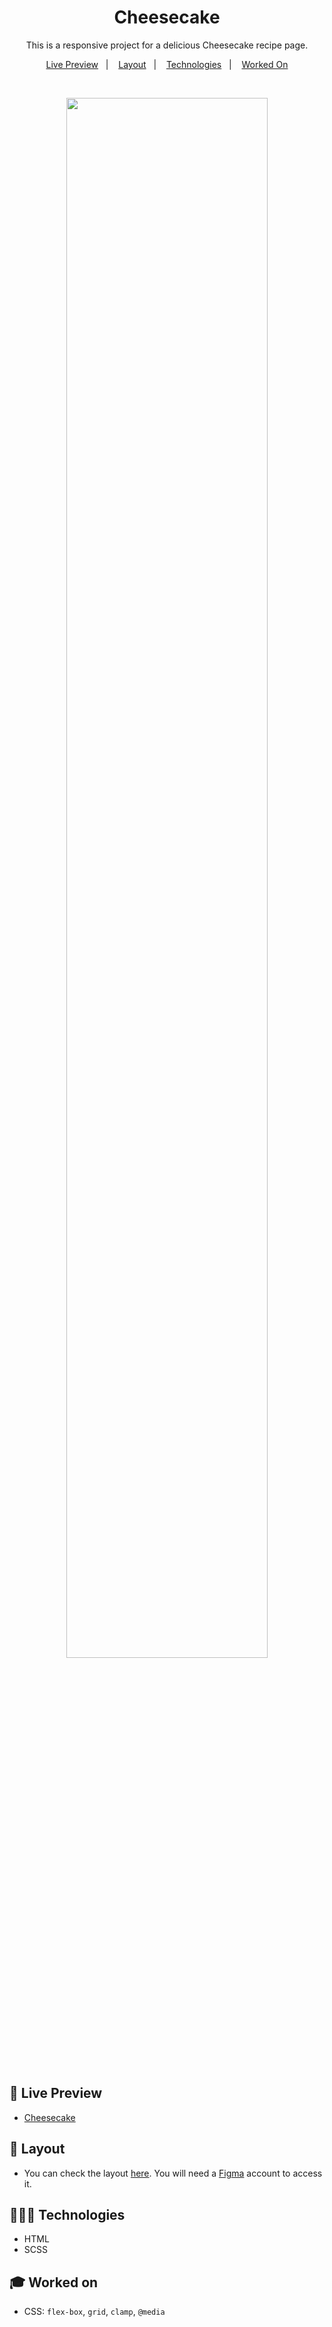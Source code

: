 <h1 align="center"> Cheesecake </h1>

<p align="center">
  This is a responsive project for a delicious Cheesecake recipe page.
</p>

<p align="center">
  <a href="#-live-preview">Live Preview</a>&nbsp;&nbsp;&nbsp;|&nbsp;&nbsp;&nbsp;
  <a href="#-layout">Layout</a>&nbsp;&nbsp;&nbsp;|&nbsp;&nbsp;&nbsp;
  <a href="#-technologies">Technologies</a>&nbsp;&nbsp;&nbsp;|&nbsp;&nbsp;&nbsp;
  <a href="#-worked-on">Worked On</a>
</p>

<br/>

<p align="center">
  <img alt="" src=".github/preview-cover.png" width="80%" />
</p>

<br/>

## 📝 Live Preview 

- [Cheesecake](https://dmm.studio/github/rocketseat/explorer/stage-03/cheesecake)

## 🎨 Layout

- You can check the layout [here](https://www.figma.com/community/file/1256354643188696521). You will need a [Figma](https://figma.com) account to access it.


## 🧑🏻‍💻 Technologies

- HTML
- SCSS

## 🎓 Worked on

- CSS: `flex-box`, `grid`, `clamp`, `@media`